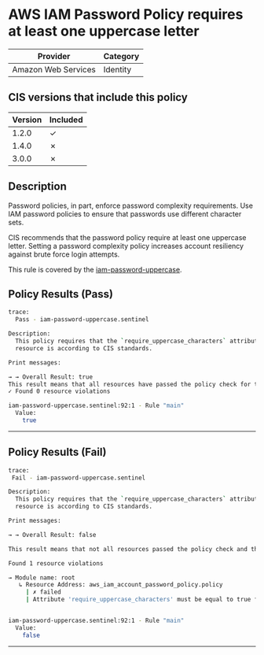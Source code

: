 # AWS IAM Password Policy requires at least one uppercase letter

| Provider            | Category     |
|---------------------|--------------|
| Amazon Web Services | Identity     |

## CIS versions that include this policy

| Version | Included |
|---------|----------|
| 1.2.0   | &check;  |
| 1.4.0   | &cross;  |
| 3.0.0   | &cross;  |

## Description

Password policies, in part, enforce password complexity requirements. Use IAM password policies to ensure that passwords use different character sets.

CIS recommends that the password policy require at least one uppercase letter. Setting a password complexity policy increases account resiliency against brute force login attempts.

This rule is covered by the [iam-password-uppercase](https://github.com/hashicorp/policy-library-cis-aws-iam-terraform/blob/main/policies/iam-password-uppercase.sentinel).

## Policy Results (Pass)
```bash
trace:
  Pass - iam-password-uppercase.sentinel

Description:
  This policy requires that the `require_uppercase_characters` attribute of the `aws_iam_account_password_policy` 
  resource is according to CIS standards.

Print messages:

→ → Overall Result: true
This result means that all resources have passed the policy check for the policy iam-password-uppercase.
✓ Found 0 resource violations

iam-password-uppercase.sentinel:92:1 - Rule "main"
  Value:
    true
```

---

## Policy Results (Fail)
```bash
trace:
 Fail - iam-password-uppercase.sentinel

Description:
  This policy requires that the `require_uppercase_characters` attribute of the `aws_iam_account_password_policy` 
  resource is according to CIS standards.

Print messages:

→ → Overall Result: false

This result means that not all resources passed the policy check and the protected behavior is not allowed for the policy iam-password-uppercase.

Found 1 resource violations

→ Module name: root
   ↳ Resource Address: aws_iam_account_password_policy.policy
     | ✗ failed
     | Attribute 'require_uppercase_characters' must be equal to true for 'aws_iam_account_password_policy' resources. Refer to https://docs.aws.amazon.com/securityhub/latest/userguide/iam-controls.html#iam-11 for more details.


iam-password-uppercase.sentinel:92:1 - Rule "main"
  Value:
    false
```

---